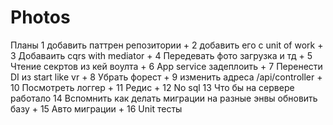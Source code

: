 # Photos

Планы
    1 добавить паттрен репозитории  +
    2 добавить его с unit of work  + 
    3 Добаваить cqrs with mediator +
    4 Передевать фото загрузка и тд +
    5 Чтение секртов из кей воулта + 
    6 App service  задеплоить + 
    7 Перенести DI из start like vr + 
    8 Убрать форест + 
    9 изменить адреса /api/controller + 
    10 Посмотреть логгер +
    11 Редис +
    12 No sql 
    13 Что бы на сервере работало
    14 Вспомнить как делать миграции на разные энвы обновить базу + 
    15 Авто миграции +
    16 Unit  тесты


    
   